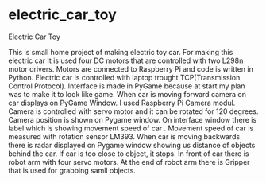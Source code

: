 # electric_car_toy
Electric Car Toy

This is small home project of making electric toy car. For making this electric car It is used four DC motors that are controlled with
two L298n motor drivers. Motors are connected to Raspberry Pi and code is written in Python. Electric car is controlled with laptop
trought TCP(Transmission Control Protocol). Interface is made in PyGame because at start my plan was to make it to look like game. 
When car is moving forward camera on car displays on PyGame Window. I used Raspberry Pi Camera modul. Camera is controlled with 
servo motor and it can be rotated for 120 degrees. Camera position is shown on Pygame window. 
On interface window there is label which is showing movement speed  of car . Movement speed of car is measured with rotation 
sensor LM393. 
When car is moving backwards there is radar displayed on Pygame window showing us distance of objects behind the car. If car is 
too close to object, it stops. 
In front of car there is robot arm with four servo motors. At the end of robot arm there is Gripper that is used for grabbing samll objects.
